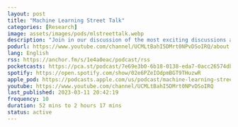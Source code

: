 ```yaml
---
layout: post
title: "Machine Learning Street Tal‪k‬"
categories: [Research]
image: assets/images/pods/mlstreettalk.webp
description: "Join in our discussion of the most exciting discussions around the latest and greatest in Machine Learning and Artificial Intelligence! This is quite a technical podcast where we interview authors of ML research papers and discuss topics such as AI Ethics and ML DevOps."
podurl: https://www.youtube.com/channel/UCMLtBahI5DMrt0NPvDSoIRQ/about
lang: English
rss: https://anchor.fm/s/1e4a0eac/podcast/rss
pocketcasts: https://pca.st/podcast/7e69e3b0-6b18-0138-eda7-0acc26574db2
spotify: https://open.spotify.com/show/02e6PZeIOdpmBGT9THuzwR
apple_pod: https://podcasts.apple.com/us/podcast/machine-learning-street-talk/id1510472996
youtube: https://www.youtube.com/channel/UCMLtBahI5DMrt0NPvDSoIRQ
last_published: 2023-03-11 20:42:19
frequency: 10
duration: 52 mins to 2 hours 17 mins
status: active
---
```

